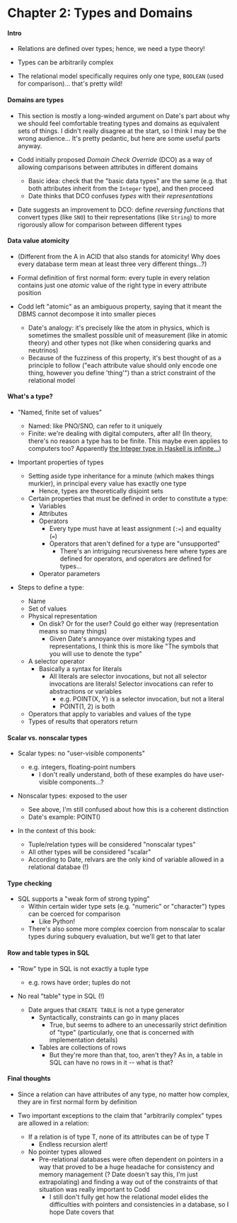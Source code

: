 # Chapter 2: Types and Domains

#### Intro

- Relations are defined over types; hence, we need a type theory!

- Types can be arbitrarily complex

- The relational model specifically requires only one type, `BOOLEAN` (used for
  comparison)... that's pretty wild!

#### Domains are types

- This section is mostly a long-winded argument on Date's part about why we
  should feel comfortable treating types and domains as equivalent sets of
  things. I didn't really disagree at the start, so I think I may be the wrong
  audience... It's pretty pedantic, but here are some useful parts anyway.

- Codd initially proposed _Domain Check Override_ (DCO) as a way of allowing
  comparisons between attributes in different domains
    - Basic idea: check that the "basic data types" are the same (e.g. that
      both attributes inherit from the `Integer` type), and then proceed
    - Date thinks that DCO confuses _types_ with their _representations_ 

- Date suggests an improvement to DCO: define _reversing functions_ that
    convert types (like `SNO`) to their representations (like `String`) to more
    rigorously allow for comparison between different types

#### Data value atomicity

- (Different from the A in ACID that also stands for atomicity! Why does every
  database term mean at least three very different things...?)

- Formal definition of first normal form: every tuple in every relation
  contains just one _atomic_ value of the right type in every attribute
  position

- Codd left "atomic" as an ambiguous property, saying that it meant the DBMS
  cannot decompose it into smaller pieces
    - Date's analogy: it's precisely like the atom in physics, which is
      sometimes the smallest possible unit of measurement (like in atomic
      theory) and other types not (like when considering quarks and neutrinos)
    - Because of the fuzziness of this property, it's best thought of as
      a principle to follow ("each attribute value should only encode one
      thing, however you define 'thing'") than a strict constraint of the
      relational model

#### What's a type?

- "Named, finite set of values"
    - Named: like PNO/SNO, can refer to it uniquely
    - Finite: we're dealing with digital computers, after all! (In theory,
      there's no reason a type has to be finite. This maybe even applies to
      computers too? Apparently [the Integer type
      in Haskell is infinite...](https://bartoszmilewski.com/2014/11/24/types-and-functions/))

- Important properties of types
    - Setting aside type inheritance for a minute (which makes things murkier),
      in principal every value has exactly one type
        - Hence, types are theoretically disjoint sets
    - Certain properties that must be defined in order to constitute a type:
        - Variables
        - Attributes
        - Operators
            - Every type must have at least assignment (`:=`) and equality (`=`)
            - Operators that aren't defined for a type are "unsupported"
                - There's an intriguing recursiveness here where types are
                  defined for operators, and operators are defined for types...
        - Operator parameters

- Steps to define a type:
    - Name
    - Set of values
    - Physical representation
        - On disk? Or for the user? Could go either way (representation means
          so many things)
            - Given Date's annoyance over mistaking types and representations,
              I think this is more like "The symbols that you will use to
              denote the type"
    - A selector operator
        - Basically a syntax for literals
            - All literals are selector invocations, but not all selector
            invocations are literals! Selector invocations can refer to
            abstractions or variables
                - e.g. POINT(X, Y) is a selector invocation, but not a literal
                - POINT(1, 2) is both
    - Operators that apply to variables and values of the type
    - Types of results that operators return

#### Scalar vs. nonscalar types

- Scalar types: no "user-visible components"
    - e.g. integers, floating-point numbers
        - I don't really understand, both of these examples do have user-visible
        components...?

- Nonscalar types: exposed to the user
    - See above, I'm still confused about how this is a coherent distinction
    - Date's example: POINT()

- In the context of this book:
    - Tuple/relation types will be considered "nonscalar types"
    - All other types will be considered "scalar"
    - According to Date, relvars are the only kind of variable allowed in
      a relational databae (!)

#### Type checking

- SQL supports a "weak form of strong typing"
    - Within certain wider type sets (e.g. "numeric" or "character") types can
      be coerced for comparison
        - Like Python!
    - There's also some more complex coercion from nonscalar to scalar types
      during subquery evaluation, but we'll get to that later

#### Row and table types in SQL

- "Row" type in SQL is not exactly a tuple type
    - e.g. rows have order; tuples do not

- No real "table" type in SQL (!)
    - Date argues that `CREATE TABLE` is not a type generator
        - Syntactically, constraints can go in many places
            - True, but seems to adhere to an unecessarily strict definition of
              "type" (particularly, one that is concerned with implementation
              details)
        - Tables are collections of rows
            - But they're more than that, too, aren't they? As in, a table in
              SQL can have no rows in it -- what is that?

#### Final thoughts
 
- Since a relation can have attributes of any type, no matter how complex, they
  are in first normal form by definition

- Two important exceptions to the claim that "arbitrarily complex" types are
  allowed in a relation:
    - If a relation is of type T, none of its attributes can be of type T
        - Endless recursion alert!
    - No pointer types allowed
        - Pre-relational databases were often dependent on pointers in a way
          that proved to be a huge headache for consistency and memory
          management (? Date doesn't say this, I'm just extrapolating) and
          finding a way out of the constraints of that situation was really
          important to Codd
            - I still don't fully get how the relational model elides the
              difficulties with pointers and consistencies in a database, so
              I hope Date covers that

